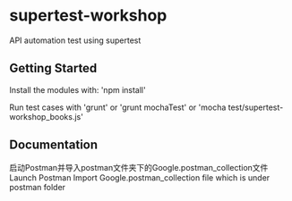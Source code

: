 # supertest-workshop

API automation test using supertest

## Getting Started
Install the modules with: 'npm install'

Run test cases with 'grunt' or 'grunt mochaTest' or 'mocha test/supertest-workshop_books.js'

## Documentation

启动Postman并导入postman文件夹下的Google.postman_collection文件
Launch Postman
Import Google.postman_collection file which is under postman folder
